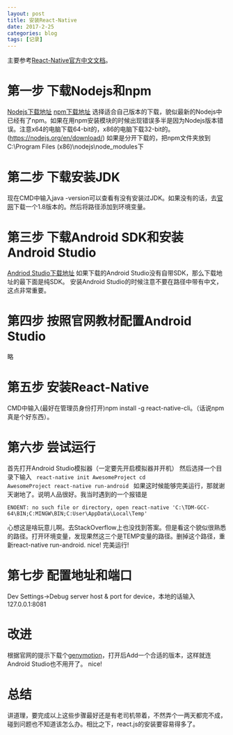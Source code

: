 ```yaml
---
layout: post
title: 安装React-Native
date: 2017-2-25
categories: blog
tags: [记录]
---
```


主要参考[React-Native官方中文文档](https://reactnative.cn/docs/0.41/getting-started.html#content)。
# 第一步 下载Nodejs和npm
[Nodejs下载地址](https://nodejs.org/download/release/v7.6.0/)
[npm下载地址](https://nodejs.org/dist/npm/)
选择适合自己版本的下载，貌似最新的Nodejs中已经有了npm。如果在用npm安装模块的时候出现错误多半是因为Nodejs版本错误。注意x64的电脑下载64-bit的，x86的电脑下载32-bit的。(https://nodejs.org/en/download/)
如果是分开下载的，把npm文件夹放到C:\Program Files (x86)\nodejs\node_modules下

# 第二步 下载安装JDK
现在CMD中输入java -version可以查看有没有安装过JDK。如果没有的话，去[官网](http://www.oracle.com/technetwork/java/javase/downloads/index-jsp-138363.html)下载一个1.8版本的。然后将路径添加到环境变量。

# 第三步 下载Android SDK和安装Android Studio
[Andriod Studio下载地址](https://developer.android.com/studio/index.html#downloads)
如果下载的Android Studio没有自带SDK，那么下载地址的最下面是纯SDK。
安装Android Studio的时候注意不要在路径中带有中文，这点非常重要。

# 第四步  按照官网教材配置Android Studio
略

# 第五步 安装React-Native
CMD中输入(最好在管理员身份打开)npm install -g react-native-cli。（话说npm真是个好东西）。

# 第六步 尝试运行
首先打开Android Studio模拟器（一定要先开启模拟器并开机）
然后选择一个目录下输入
<code>
react-native init AwesomeProject
cd AwesomeProject
react-native run-android
</code>
如果这时候能够完美运行，那就谢天谢地了。说明人品很好。我当时遇到的一个报错是
```
ENOENT: no such file or directory, open react-native 'C:\TDM-GCC-64\BIN;C:MINGW\BIN;C:User\AppData\Local\Temp'
```
心想这是啥玩意儿啊。去StackOverflow上也没找到答案。但是看这个貌似很熟悉的路径。打开环境变量，发现果然这三个是TEMP变量的路径。删掉这个路径，重新react-native run-android. nice! 完美运行!

# 第七步 配置地址和端口
Dev Settings->Debug server host & port for device，本地的话输入127.0.0.1:8081

# 改进
根据官网的提示下载个[genymotion](https://www.genymotion.com/download/)，打开后Add一个合适的版本，这样就连Android Studio也不用开了。 nice!

# 总结
讲道理，要完成以上这些步骤最好还是有老司机带着，不然弄个一两天都完不成，碰到问题也不知道该怎么办。相比之下，react.js的安装要容易得多了。